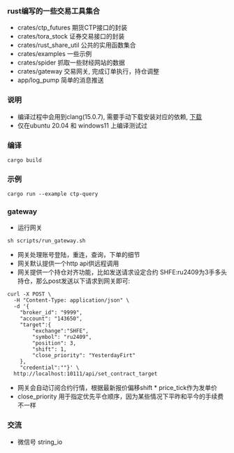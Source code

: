 ### rust编写的一些交易工具集合
* crates/ctp_futures 期货CTP接口的封装
* crates/tora_stock 证券交易接口的封装
* crates/rust_share_util 公共的实用函数集合
* crates/examples 一些示例
* crates/spider 抓取一些财经网站的数据
* crates/gateway 交易网关, 完成订单执行，持仓调整
* app/log_pump 简单的消息推送

### 说明
* 编译过程中会用到clang(15.0.7), 需要手动下载安装对应的依赖, [下载](https://github.com/llvm/llvm-project/releases/tag/llvmorg-15.0.7)
* 仅在ubuntu 20.04 和 windows11 上编译测试过

### 编译
```
cargo build
```

### 示例
```
cargo run --example ctp-query
```

### gateway
* 运行网关
```
sh scripts/run_gateway.sh
```


* 网关处理账号登陆，重连，查询，下单的细节
* 网关默认提供一个http api供远程调用
* 网关提供一个持仓对齐功能，比如发送请求设定合约 SHFE:ru2409为3手多头持仓，那么post发送以下请求到网关即可:
```
curl -X POST \
  -H "Content-Type: application/json" \
  -d '{
	"broker_id": "9999",
	"account": "143650", 
  	"target":{
		"exchange":"SHFE",
		"symbol": "ru2409",
		"position": 3, 
		"shift": 1,
		"close_priority": "YesterdayFirt"
	}, 
	"credential":""}' \
  http://localhost:10111/api/set_contract_target

```
* 网关会自动订阅合约行情，根据最新报价偏移shift * price_tick作为发单价
* close_priority 用于指定优先平仓顺序，因为某些情况下平昨和平今的手续费不一样


### 交流

* 微信号 string_io